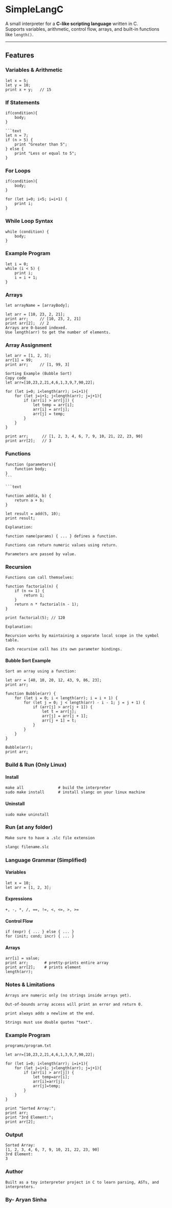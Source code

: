 # SimpleLangC

A small interpreter for a **C-like scripting language** written in C.  
Supports variables, arithmetic, control flow, arrays, and built-in functions like `length()`.

---

## Features

### Variables & Arithmetic

```text
let x = 5;
let y = 10;
print x + y;   // 15
```

### If Statements

````text
if(condition){
    body;
}

```text
let n = 7;
if (n > 5) {
    print "Greater than 5";
} else {
    print "Less or equal to 5";
}
````

### For Loops

```text
if(condition){
    body;
}
```

```text
for (let i=0; i<5; i=i+1) {
    print i;
}
```

### While Loop Syntax

```text
while (condition) {
    body;
}
```

### Example Program

```text
let i = 0;
while (i < 5) {
    print i;
    i = i + 1;
}
```

### Arrays

```text
let arrayName = [arrayBody];
```

```text
let arr = [10, 23, 2, 21];
print arr;     // [10, 23, 2, 21]
print arr[2];  // 2
Arrays are 0-based indexed.
Use length(arr) to get the number of elements.
```

### Array Assignment

```text
let arr = [1, 2, 3];
arr[1] = 99;
print arr;     // [1, 99, 3]

Sorting Example (Bubble Sort)
Copy code
let arr=[10,23,2,21,4,6,1,3,9,7,90,22];

for (let i=0; i<length(arr); i=i+1){
    for (let j=i+1; j<length(arr); j=j+1){
        if (arr[i] > arr[j]) {
            let temp = arr[i];
            arr[i] = arr[j];
            arr[j] = temp;
        }
    }
}

print arr;      // [1, 2, 3, 4, 6, 7, 9, 10, 21, 22, 23, 90]
print arr[2];   // 3
```

### Functions

````text
function (parameters){
    function body;
}
```

```text

function add(a, b) {
    return a + b;
}

let result = add(5, 10);
print result;
````

```text
Explanation:

function name(params) { ... } defines a function.

Functions can return numeric values using return.

Parameters are passed by value.
```

### Recursion

```text
Functions can call themselves:

function factorial(n) {
    if (n <= 1) {
        return 1;
    }
    return n * factorial(n - 1);
}

print factorial(5); // 120
```

```text
Explanation:

Recursion works by maintaining a separate local scope in the symbol table.

Each recursive call has its own parameter bindings.
```

#### Bubble Sort Example

```text
Sort an array using a function:

let arr = [40, 10, 20, 12, 43, 9, 86, 23];
print arr;

function Bubble(arr) {
    for (let i = 0; i < length(arr); i = i + 1) {
        for (let j = 0; j < length(arr) - i - 1; j = j + 1) {
            if (arr[j] > arr[j + 1]) {
                let t = arr[j];
                arr[j] = arr[j + 1];
                arr[j + 1] = t;
            }
        }
    }
}

Bubble(arr);
print arr;
```

### Build & Run (Only Linux)

#### Install

```text
make all               # build the interpreter
sudo make install      # install slangc on your linux machine
```

#### Uninstall

```text
sudo make uninstall
```

### Run (at any folder)

```text
Make sure to have a .slc file extension
```

```bash
slangc filename.slc
```

### Language Grammar (Simplified)

#### Variables

```text
let x = 10;
let arr = [1, 2, 3];
```

#### Expressions

```text
+, -, *, /, ==, !=, <, <=, >, >=
```

#### Control Flow

```text
if (expr) { ... } else { ... }
for (init; cond; incr) { ... }
```

#### Arrays

```text
arr[i] = value;
print arr;       # pretty-prints entire array
print arr[2];    # prints element
length(arr);
```

### Notes & Limitations

```text
Arrays are numeric only (no strings inside arrays yet).

Out-of-bounds array access will print an error and return 0.

print always adds a newline at the end.

Strings must use double quotes "text".
```

### Example Program

```text
programs/program.txt

let arr=[10,23,2,21,4,6,1,3,9,7,90,22];

for (let i=0; i<length(arr); i=i+1){
    for (let j=i+1; j<length(arr); j=j+1){
        if (arr[i] > arr[j]) {
            let temp=arr[i];
            arr[i]=arr[j];
            arr[j]=temp;
        }
    }
}

print "Sorted Array:";
print arr;
print "3rd Element:";
print arr[2];
```

### Output

```text
Sorted Array:
[1, 2, 3, 4, 6, 7, 9, 10, 21, 22, 23, 90]
3rd Element:
3
```

### Author

```text
Built as a toy interpreter project in C to learn parsing, ASTs, and interpreters.
```

### By- Aryan Sinha
